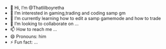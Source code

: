 - 👋 Hi, I’m @Thatlilboyretha
- 👀 I’m interested in gaming,trading and coding samp gm
- 🌱 I’m currently learning how to edit a samp gamemode and how to trade
- 💞️ I’m looking to collaborate on ...
- 📫 How to reach me ...
- 😄 Pronouns: him
- ⚡ Fun fact: ...

<!---
Thatlilboyretha/Thatlilboyretha is a ✨ special ✨ repository because its `README.md` (this file) appears on your GitHub profile.
You can click the Preview link to take a look at your changes.
--->

